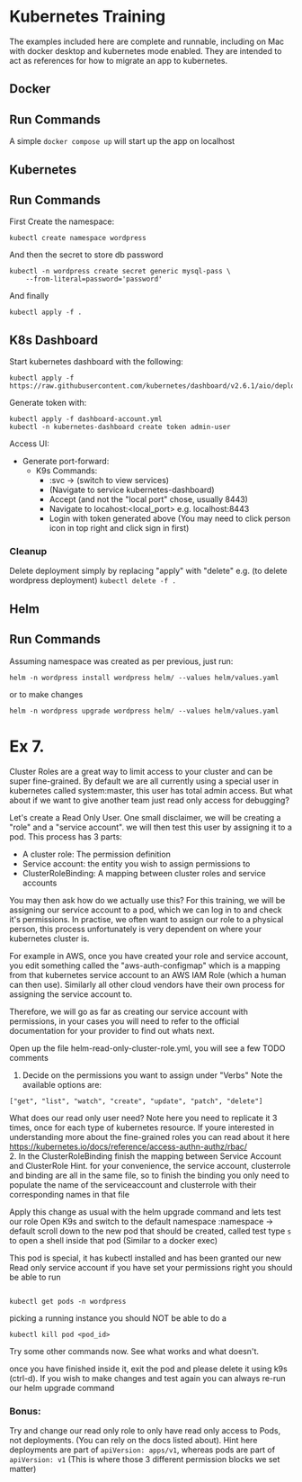 # Kubernetes Training
The examples included here are complete and runnable, including on Mac with docker desktop and kubernetes mode enabled.
They are intended to act as references for how to migrate an app to kubernetes.

## Docker

## Run Commands
A simple ``docker compose up`` will start up the app on localhost

## Kubernetes

## Run Commands
First Create the namespace:

```
kubectl create namespace wordpress 
```

And then the secret to store db password
```
kubectl -n wordpress create secret generic mysql-pass \
    --from-literal=password='password'
```

And finally 
```
kubectl apply -f .
```

## K8s Dashboard
Start kubernetes dashboard with the following: 
```
kubectl apply -f https://raw.githubusercontent.com/kubernetes/dashboard/v2.6.1/aio/deploy/recommended.yaml
```

Generate token with:
```
kubectl apply -f dashboard-account.yml
kubectl -n kubernetes-dashboard create token admin-user
```

Access UI:
- Generate port-forward:
  - K9s Commands:
    - :svc -> (switch to view services)
    - (Navigate to service kubernetes-dashboard) <shift-f>
    - Accept (and not the "local port" chose, usually 8443)
    - Navigate to locahost:<local_port> e.g. localhost:8443
    - Login with token generated above (You may need to click person icon in top right and click sign in first)


### Cleanup
Delete deployment simply by replacing "apply" with "delete" e.g. (to delete wordpress deployment)
```kubectl delete -f .```

## Helm

## Run Commands

Assuming namespace was created as per previous, just run: 
```
helm -n wordpress install wordpress helm/ --values helm/values.yaml
```

or to make changes 
```
helm -n wordpress upgrade wordpress helm/ --values helm/values.yaml
```
 
# Ex 7.
Cluster Roles are a great way to limit access to your cluster and can be super fine-grained.
By default we are all currently using a special user in kubernetes called system:master, this user has total admin access.
But what about if we want to give another team just read only access for debugging?

Let's create a Read Only User.
One small disclaimer, we will be creating a "role" and a "service account". we will then test this user by assigning it to a pod.
This process has 3 parts:
- A cluster role: The permission definition
- Service account: the entity you wish to assign permissions to
- ClusterRoleBinding: A mapping between cluster roles and service accounts

You may then ask how do we actually use this? For this training, we will be assigning our service account to a pod, which we can log in to and check it's permissions.
In practise, we often want to assign our role to a physical person, this process unfortunately is very dependent on where your kubernetes cluster is.

For example in AWS, once you have created your role and service account, you edit something called the "aws-auth-configmap" which is a mapping from that kubernetes service account to an AWS IAM Role (which a human can then use).
Similarly all other cloud vendors have their own process for assigning the service account to.

Therefore, we will go as far as creating our service account with permissions, in your cases you will need to refer to the official documentation for your provider to find out whats next.

Open up the file helm-read-only-cluster-role.yml, you will see a few TODO comments

1. Decide on the permissions you want to assign under "Verbs"
   Note the available options are:  
```
["get", "list", "watch", "create", "update", "patch", "delete"]
``` 
  What does our read only user need?
  Note here you need to replicate it 3 times, once for each type of kubernetes resource.
  If youre interested in understanding more about the fine-grained roles you can read about it here https://kubernetes.io/docs/reference/access-authn-authz/rbac/  
2. In the ClusterRoleBinding finish the mapping between Service Account and ClusterRole
    Hint. for your convenience, the service account, clusterrole and binding are all in the same file, so to finish the binding you only need to populate the name of the serviceaccount and clusterrole with their corresponding names in that file

Apply this change as usual with the helm upgrade command and lets test our role
Open K9s and switch to the default namespace :namespace -> default
scroll down to the new pod that should be created, called test
type ``s`` to open a shell inside that pod (Similar to a docker exec)

This pod is special, it has kubectl installed and has been granted our new Read only service account
if you have set your permissions right you should be able to run 
```

kubectl get pods -n wordpress
```

picking a running instance you should NOT be able to do a 
```
kubectl kill pod <pod_id>
```

Try some other commands now. See what works and what doesn't.

once you have finished inside it, exit the pod and please delete it using k9s (ctrl-d). If you wish to make changes and test again you can always re-run our helm upgrade command

### Bonus:
Try and change our read only role to only have read only access to Pods, not deployments. (You can rely on the docs listed about).
Hint here deployments are part of ``apiVersion: apps/v1``, whereas pods are part of ``apiVersion: v1`` (This is where those 3 different permission blocks we set matter) 
